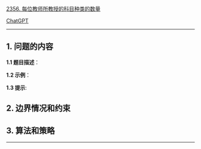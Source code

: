 [2356. 每位教师所教授的科目种类的数量](https://leetcode.cn/problems/number-of-unique-subjects-taught-by-each-teacher)

[ChatGPT](https://chat.openai.com/g/g-GsMNEr76r-c-master)

---

## 1. 问题的内容
**1.1 题目描述**：

**1.2 示例**：

**1.3 提示**:

## 2. 边界情况和约束


## 3. 算法和策略

---
